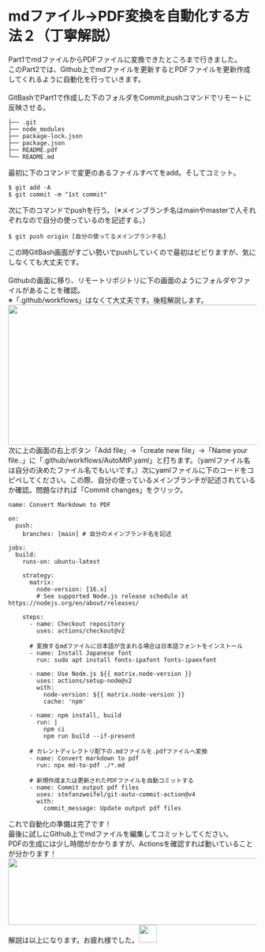 # mdファイル→PDF変換を自動化する方法２（丁寧解説）
Part1でmdファイルからPDFファイルに変換できたところまで行きました。<br>
このPart2では、Github上でmdファイルを更新するとPDFファイルを更新作成してくれるように自動化を行っていきます。<br>
<br> GitBashでPart1で作成した下のフォルダをCommit,pushコマンドでリモートに反映させる。
```
├── .git
├── node_modules
├── package-lock.json
├── package.json
├── README.pdf
└── README.md
```
最初に下のコマンドで変更のあるファイルすべてをadd。そしてコミット。
```
$ git add -A
$ git commit -m "1st commit"
```
次に下のコマンドでpushを行う。（※メインブランチ名はmainやmasterで人それぞれなので自分の使っているのを記述する。）
```
$ git push origin [自分の使ってるメインブランチ名]
```
この時GitBash画面がすごい勢いでpushしていくので最初はビビりますが、気にしなくても大丈夫です。
<br>
<br>
Githubの画面に移り、リモートリポジトリに下の画面のようにフォルダやファイルがあることを確認。
<br>※「.github/workflows」はなくて大丈夫です。後程解説します。
<img src="https://github.com/COfiftytwo/md-to-pdf-Automation-How2-inJapanese-Part2/blob/main/img/md-to-pdf-Automation-p2-img1.png" width="750px" height="284px"> 
<br>次に上の画面の右上ボタン「Add file」→「create new file」→「Name your file..」に「.github/workflows/AutoMtP.yaml」と打ちます。（yamlファイル名は自分の決めたファイル名でもいいです。）次にyamlファイルに下のコードをコピペしてください。この際、自分の使っているメインブランチが記述されているか確認。問題なければ「Commit changes」をクリック。
```
name: Convert Markdown to PDF

on:
  push:
    branches: [main] # 自分のメインブランチ名を記述

jobs:
  build:
    runs-on: ubuntu-latest

    strategy:
      matrix:
        node-version: [16.x]
        # See supported Node.js release schedule at https://nodejs.org/en/about/releases/

    steps:
      - name: Checkout repository
        uses: actions/checkout@v2

      # 変換するmdファイルに日本語が含まれる場合は日本語フォントをインストール
      - name: Install Japanese font
        run: sudo apt install fonts-ipafont fonts-ipaexfont

      - name: Use Node.js ${{ matrix.node-version }}
        uses: actions/setup-node@v2
        with:
          node-version: ${{ matrix.node-version }}
          cache: 'npm'

      - name: npm install, build
        run: |
          npm ci
          npm run build --if-present          

      # カレントディレクトリ配下の.mdファイルを.pdfファイルへ変換
      - name: Convert markdown to pdf
        run: npx md-to-pdf ./*.md

      # 新規作成または更新されたPDFファイルを自動コミットする
      - name: Commit output pdf files
        uses: stefanzweifel/git-auto-commit-action@v4
        with:
          commit_message: Update output pdf files
```
これで自動化の準備は完了です！
<br>最後に試しにGithub上でmdファイルを編集してコミットしてください。
<br>PDFの生成には少し時間がかかりますが、Actionsを確認すれば動いていることが分かります！
<img src="https://github.com/COfiftytwo/md-to-pdf-Automation-How2-inJapanese-Part2/blob/main/img/md-to-pdf-Automation-p2-img2.png" width="750px" height="135px"> 
<br>解説は以上になります。お疲れ様でした。<img src="https://github.com/COfiftytwo/md-to-pdf-Automation-How2-inJapanese-Part2/blob/main/img/giphy.gif" width="36px" height="36px"> 

<!--
コマンド一覧
```
$ git status //コミット可能な新規または変更のあるファイルを一覧で表示する。
$ git add -A //変更のあったファイルすべてがaddされる。
$ git commit -m "コミットの内容" //コミット
$ git push origin [メインブランチ]//プッシュ
```
-->
